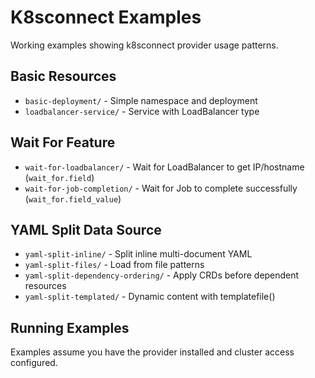 # K8sconnect Examples

Working examples showing k8sconnect provider usage patterns.

## Basic Resources
- `basic-deployment/` - Simple namespace and deployment
- `loadbalancer-service/` - Service with LoadBalancer type

## Wait For Feature
- `wait-for-loadbalancer/` - Wait for LoadBalancer to get IP/hostname (`wait_for.field`)
- `wait-for-job-completion/` - Wait for Job to complete successfully (`wait_for.field_value`)

## YAML Split Data Source
- `yaml-split-inline/` - Split inline multi-document YAML
- `yaml-split-files/` - Load from file patterns
- `yaml-split-dependency-ordering/` - Apply CRDs before dependent resources  
- `yaml-split-templated/` - Dynamic content with templatefile()

## Running Examples

Examples assume you have the provider installed and cluster access configured.

